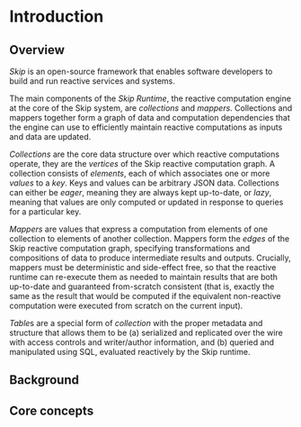 # Introduction

## Overview

*Skip* is an open-source framework that enables software developers to build and run reactive services and systems.

The main components of the *Skip Runtime*, the reactive computation engine at the core of the Skip system, are *collections* and *mappers*.
Collections and mappers together form a graph of data and computation dependencies that the engine can use to efficiently maintain reactive computations as inputs and data are updated.

*Collections* are the core data structure over which reactive computations operate, they are the *vertices* of the Skip reactive computation graph.
A collection consists of *elements*, each of which associates one or more *values* to a *key*.
Keys and values can be arbitrary JSON data.
Collections can either be *eager*, meaning they are always kept up-to-date, or *lazy*, meaning that values are only computed or updated in response to queries for a particular key.

*Mappers* are values that express a computation from elements of one collection to elements of another collection.
Mappers form the *edges* of the Skip reactive computation graph, specifying transformations and compositions of data to produce intermediate results and outputs.
Crucially, mappers must be deterministic and side-effect free, so that the reactive runtime can re-execute them as needed to maintain results that are both up-to-date and guaranteed from-scratch consistent (that is, exactly the same as the result that would be computed if the equivalent non-reactive computation were executed from scratch on the current input).

*Table*s are a special form of *collection* with the proper metadata and structure that allows them to be (a) serialized and replicated over the wire with access controls and writer/author information, and (b) queried and manipulated using SQL, evaluated reactively by the Skip runtime.


## Background


## Core concepts
